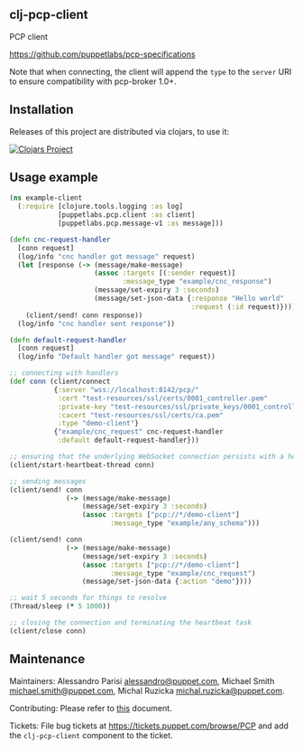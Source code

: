 ## clj-pcp-client

PCP client

https://github.com/puppetlabs/pcp-specifications

Note that when connecting, the client will append the `type` to the `server` URI
to ensure compatibility with pcp-broker 1.0+.

## Installation

Releases of this project are distributed via clojars, to use it:

[![Clojars Project](http://clojars.org/puppetlabs/pcp-client/latest-version.svg)](http://clojars.org/puppetlabs/pcp-client)

## Usage example

```clojure
(ns example-client
  (:require [clojure.tools.logging :as log]
            [puppetlabs.pcp.client :as client]
            [puppetlabs.pcp.message-v1 :as message]))

(defn cnc-request-handler
  [conn request]
  (log/info "cnc handler got message" request)
  (let [response (-> (message/make-message)
                     (assoc :targets [(:sender request)]
                            :message_type "example/cnc_response")
                     (message/set-expiry 3 :seconds)
                     (message/set-json-data {:response "Hello world"
                                             :request (:id request)}))]
    (client/send! conn response))
  (log/info "cnc handler sent response"))

(defn default-request-handler
  [conn request]
  (log/info "Default handler got message" request))

;; connecting with handlers
(def conn (client/connect
           {:server "wss://localhost:8142/pcp/"
            :cert "test-resources/ssl/certs/0001_controller.pem"
            :private-key "test-resources/ssl/private_keys/0001_controller.pem"
            :cacert "test-resources/ssl/certs/ca.pem"
            :type "demo-client"}
           {"example/cnc_request" cnc-request-handler
            :default default-request-handler}))

;; ensuring that the underlying WebSocket connection persists with a heartbeat task
(client/start-heartbeat-thread conn)

;; sending messages
(client/send! conn
              (-> (message/make-message)
                  (message/set-expiry 3 :seconds)
                  (assoc :targets ["pcp://*/demo-client"]
                         :message_type "example/any_schema")))

(client/send! conn
              (-> (message/make-message)
                  (message/set-expiry 3 :seconds)
                  (assoc :targets ["pcp://*/demo-client"]
                         :message_type "example/cnc_request")
                  (message/set-json-data {:action "demo"})))

;; wait 5 seconds for things to resolve
(Thread/sleep (* 5 1000))

;; closing the connection and terminating the heartbeat task
(client/close conn)
```

## Maintenance

Maintainers: Alessandro Parisi <alessandro@puppet.com>, Michael Smith
<michael.smith@puppet.com>, Michal Ruzicka <michal.ruzicka@puppet.com>.

Contributing: Please refer to [this][contributing] document.

Tickets: File bug tickets at https://tickets.puppet.com/browse/PCP and add the
`clj-pcp-client` component to the ticket.

[contributing]: CONTRIBUTING.md
